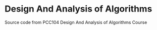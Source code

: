 # Design And Analysis of Algorithms
 Source code from PCC104 Design And Analysis of Algorithms Course
